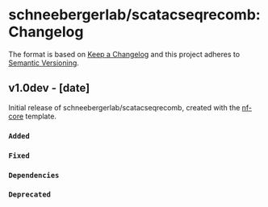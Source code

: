 # schneebergerlab/scatacseqrecomb: Changelog

The format is based on [Keep a Changelog](https://keepachangelog.com/en/1.0.0/)
and this project adheres to [Semantic Versioning](https://semver.org/spec/v2.0.0.html).

## v1.0dev - [date]

Initial release of schneebergerlab/scatacseqrecomb, created with the [nf-core](https://nf-co.re/) template.

### `Added`

### `Fixed`

### `Dependencies`

### `Deprecated`
